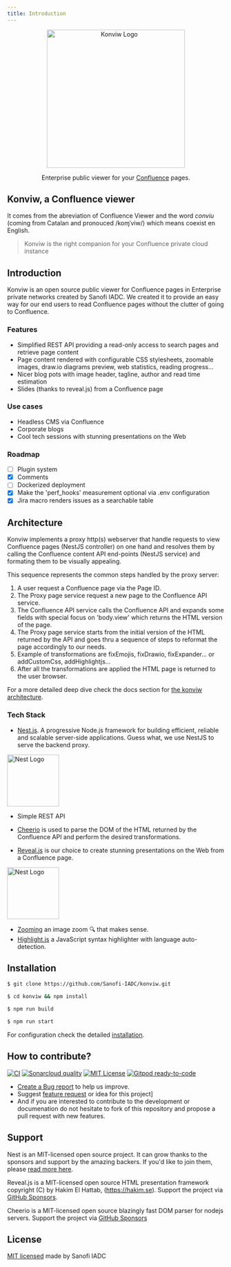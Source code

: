 ```yaml
---
title: Introduction
---
```


<!-- markdownlint-disable MD033 -->

<p align="center">
  <a href="https://sanofi-iadc.github.io/konviw/" target="blank"><img :src="$withBase('/images/konviw.svg')" width="320" alt="Konviw Logo" /></a>
</p>

<p align="center">
  Enterprise public viewer for your <a href="https://www.atlassian.com/software/confluence" target="_blank">Confluence</a> pages.
</p>

## Konviw, a Confluence viewer

It comes from the abreviation of Confluence Viewer and the word _conviu_ (coming from Catalan and pronouced /koɱˈviw/) which means coexist en English.

> Konviw is the right companion for your Confluence private cloud instance

## Introduction

Konviw is an open source public viewer for Confluence pages in Enterprise private networks created by Sanofi IADC. We created it to provide an easy way for our end users to read Confluence pages without the clutter of going to Confluence.

### Features

- Simplified REST API providing a read-only access to search pages and retrieve page content
- Page content rendered with configurable CSS stylesheets, zoomable images, draw.io diagrams preview, web statistics, reading progress...
- Nicer blog pots with image header, tagline, author and read time estimation
- Slides (thanks to reveal.js) from a Confluence page

### Use cases

- Headless CMS via Confluence
- Corporate blogs
- Cool tech sessions with stunning presentations on the Web

### Roadmap

- [ ] Plugin system
- [x] Comments
- [ ] Dockerized deployment
- [x] Make the 'perf_hooks' measurement optional via .env configuration
- [x] Jira macro renders issues as a searchable table

## Architecture

Konviw implements a proxy http(s) webserver that handle requests to view Confluence pages (NestJS controller) on one hand and resolves them by calling the Confluence content API end-points (NestJS service) and formating them to be visually appealing.

This sequence represents the common steps handled by the proxy server:

1. A user request a Confluence page via the Page ID.
2. The Proxy page service request a new page to the Confluence API service.
3. The Confluence API service calls the Confluence API and expands some fields with special focus on 'body.view' which returns the HTML version of the page.
4. The Proxy page service starts from the initial version of the HTML returned by the API and goes thru a sequence of steps to reformat the page accordingly to our needs.
5. Example of transformations are fixEmojis, fixDrawio, fixExpander... or addCustomCss, addHighlightjs...
6. After all the transformations are applied the HTML page is returned to the user browser.

For a more detailed deep dive check the docs section for [the konviw architecture](architecture).

### Tech Stack

- [Nest.js](https://nestjs.com). A progressive Node.js framework for building efficient, reliable and scalable server-side applications. Guess what, we use NestJS to serve the backend proxy.

<a href="https://nestjs.com/" target="blank"><img :src="$withBase('/images/nestjs-logo.svg')" width="120" alt="Nest Logo" /></a>

- Simple REST API
- [Cheerio](https://cheerio.js.org) is used to parse the DOM of the HTML returned by the Confluence API and perform the desired transformations.

- [Reveal.js](https://revealjs.com) is our choice to create stunning presentations on the Web from a Confluence page.

<a href="https://revealjs.com" target="blank"><img :src="$withBase('/images/revealjs-logo.svg')" width="120" alt="Nest Logo" /></a>

- [Zooming](https://github.com/kingdido999/zooming) an image zoom 🔍 that makes sense.
- [Highlight.js](https://highlightjs.org) a JavaScript syntax highlighter with language auto-detection.

## Installation

```bash
$ git clone https://github.com/Sanofi-IADC/konviw.git

$ cd konviw && npm install

$ npm run build

$ npm run start
```

For configuration check the detailed [installation](/installation).

## How to contribute?

[![CI][ci-shield]][ci-url] [![Sonarcloud quality][sonarcloud-shield]][sonarcloud-url] [![MIT License][license-shield]][license-url] [![Gitpod ready-to-code][gp-shield]][gp-url]

- [Create a Bug report](https://github.com/Sanofi-IADC/konviw/issues/new?assignees=&labels=&template=bug_report.md&title=) to help us improve.
- Suggest [feature request](https://github.com/Sanofi-IADC/konviw/issues/new?assignees=&labels=&template=feature_request.md&title=) or idea for this project]
- And if you are interested to contribute to the development or documenation do not hesitate to fork of this repository and propose a pull request with new features.

## Support

Nest is an MIT-licensed open source project. It can grow thanks to the sponsors and support by the amazing backers. If you'd like to join them, please [read more here](https://docs.nestjs.com/support).

Reveal.js is a MIT-licensed open source HTML presentation framework copyright (C) by Hakim El Hattab, (https://hakim.se). Support the project via [GitHub Sponsors](https://github.com/sponsors/hakimel).

Cheerio is a MIT-licensed open source blazingly fast DOM parser for nodejs servers. Support the project via [GitHub Sponsors](https://github.com/sponsors/cheeriojs)

## License

[MIT licensed](https://github.com/Sanofi-IADC/konviw/blob/main/LICENCE) made by Sanofi IADC

[ci-shield]: https://github.com/Sanofi-IADC/konviw/workflows/CI/badge.svg?branch=main&event=push
[ci-url]: https://github.com/Sanofi-IADC/konviw/actions
[gp-shield]: https://img.shields.io/badge/Gitpod-ready--to--code-blue?logo=gitpod
[gp-url]: https://gitpod.io/#https://github.com/Sanofi-IADC/konviw
[sonarcloud-shield]: https://sonarcloud.io/api/project_badges/measure?project=Sanofi-IADC_konviw&metric=alert_status
[sonarcloud-url]: https://sonarcloud.io/dashboard?id=Sanofi-IADC_konviw
[license-shield]: https://img.shields.io/badge/License-MIT-green.svg
[license-url]: https://github.com/Sanofi-IADC/whispr/blob/master/LICENSE
